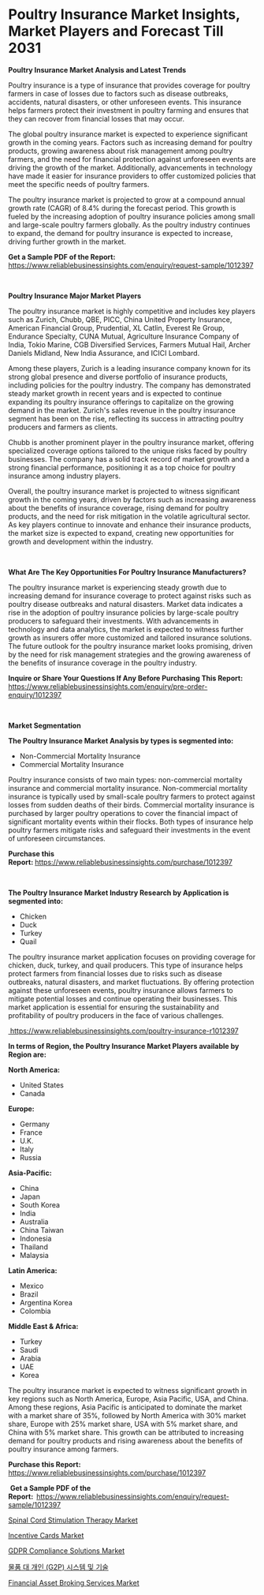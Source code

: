 <p><h1>Poultry Insurance Market Insights, Market Players and Forecast Till 2031</h1></p><p><strong>Poultry Insurance Market Analysis and Latest Trends</strong></p>
<p><p>Poultry insurance is a type of insurance that provides coverage for poultry farmers in case of losses due to factors such as disease outbreaks, accidents, natural disasters, or other unforeseen events. This insurance helps farmers protect their investment in poultry farming and ensures that they can recover from financial losses that may occur.</p><p>The global poultry insurance market is expected to experience significant growth in the coming years. Factors such as increasing demand for poultry products, growing awareness about risk management among poultry farmers, and the need for financial protection against unforeseen events are driving the growth of the market. Additionally, advancements in technology have made it easier for insurance providers to offer customized policies that meet the specific needs of poultry farmers.</p><p>The poultry insurance market is projected to grow at a compound annual growth rate (CAGR) of 8.4% during the forecast period. This growth is fueled by the increasing adoption of poultry insurance policies among small and large-scale poultry farmers globally. As the poultry industry continues to expand, the demand for poultry insurance is expected to increase, driving further growth in the market.</p></p>
<p><strong>Get a Sample PDF of the Report:&nbsp;</strong> <a href="https://www.reliablebusinessinsights.com/enquiry/request-sample/1012397">https://www.reliablebusinessinsights.com/enquiry/request-sample/1012397</a></p>
<p>&nbsp;</p>
<p><strong>Poultry Insurance Major Market Players</strong></p>
<p><p>The poultry insurance market is highly competitive and includes key players such as Zurich, Chubb, QBE, PICC, China United Property Insurance, American Financial Group, Prudential, XL Catlin, Everest Re Group, Endurance Specialty, CUNA Mutual, Agriculture Insurance Company of India, Tokio Marine, CGB Diversified Services, Farmers Mutual Hail, Archer Daniels Midland, New India Assurance, and ICICI Lombard. </p><p>Among these players, Zurich is a leading insurance company known for its strong global presence and diverse portfolio of insurance products, including policies for the poultry industry. The company has demonstrated steady market growth in recent years and is expected to continue expanding its poultry insurance offerings to capitalize on the growing demand in the market. Zurich's sales revenue in the poultry insurance segment has been on the rise, reflecting its success in attracting poultry producers and farmers as clients.</p><p>Chubb is another prominent player in the poultry insurance market, offering specialized coverage options tailored to the unique risks faced by poultry businesses. The company has a solid track record of market growth and a strong financial performance, positioning it as a top choice for poultry insurance among industry players.</p><p>Overall, the poultry insurance market is projected to witness significant growth in the coming years, driven by factors such as increasing awareness about the benefits of insurance coverage, rising demand for poultry products, and the need for risk mitigation in the volatile agricultural sector. As key players continue to innovate and enhance their insurance products, the market size is expected to expand, creating new opportunities for growth and development within the industry.</p></p>
<p>&nbsp;</p>
<p><strong>What Are The Key Opportunities For Poultry Insurance Manufacturers?</strong></p>
<p><p>The poultry insurance market is experiencing steady growth due to increasing demand for insurance coverage to protect against risks such as poultry disease outbreaks and natural disasters. Market data indicates a rise in the adoption of poultry insurance policies by large-scale poultry producers to safeguard their investments. With advancements in technology and data analytics, the market is expected to witness further growth as insurers offer more customized and tailored insurance solutions. The future outlook for the poultry insurance market looks promising, driven by the need for risk management strategies and the growing awareness of the benefits of insurance coverage in the poultry industry.</p></p>
<p><strong>Inquire or Share Your Questions If Any Before Purchasing This Report:</strong> <a href="https://www.reliablebusinessinsights.com/enquiry/pre-order-enquiry/1012397">https://www.reliablebusinessinsights.com/enquiry/pre-order-enquiry/1012397</a></p>
<p>&nbsp;</p>
<p><strong>Market Segmentation</strong></p>
<p><strong>The Poultry Insurance Market Analysis by types is segmented into:</strong></p>
<p><ul><li>Non-Commercial Mortality Insurance</li><li>Commercial Mortality Insurance</li></ul></p>
<p><p>Poultry insurance consists of two main types: non-commercial mortality insurance and commercial mortality insurance. Non-commercial mortality insurance is typically used by small-scale poultry farmers to protect against losses from sudden deaths of their birds. Commercial mortality insurance is purchased by larger poultry operations to cover the financial impact of significant mortality events within their flocks. Both types of insurance help poultry farmers mitigate risks and safeguard their investments in the event of unforeseen circumstances.</p></p>
<p><strong>Purchase this Report:&nbsp;</strong><a href="https://www.reliablebusinessinsights.com/purchase/1012397">https://www.reliablebusinessinsights.com/purchase/1012397</a></p>
<p>&nbsp;</p>
<p><strong>The Poultry Insurance Market Industry Research by Application is segmented into:</strong></p>
<p><ul><li>Chicken</li><li>Duck</li><li>Turkey</li><li>Quail</li></ul></p>
<p><p>The poultry insurance market application focuses on providing coverage for chicken, duck, turkey, and quail producers. This type of insurance helps protect farmers from financial losses due to risks such as disease outbreaks, natural disasters, and market fluctuations. By offering protection against these unforeseen events, poultry insurance allows farmers to mitigate potential losses and continue operating their businesses. This market application is essential for ensuring the sustainability and profitability of poultry producers in the face of various challenges.</p></p>
<p><a href="https://www.reliablebusinessinsights.com/poultry-insurance-r1012397">&nbsp;https://www.reliablebusinessinsights.com/poultry-insurance-r1012397</a></p>
<p><strong>In terms of Region, the Poultry Insurance Market Players available by Region are:</strong></p>
<p>
    <p> <strong> North America: </strong>
        <ul>
            <li>United States</li>
            <li>Canada</li>
        </ul>
        </p> 
    <p> <strong> Europe: </strong>
        <ul>
            <li>Germany</li>
            <li>France</li>
            <li>U.K.</li>
            <li>Italy</li>
            <li>Russia</li>
        </ul>
        </p> 
    <p> <strong> Asia-Pacific: </strong>
        <ul>
            <li>China</li>
            <li>Japan</li>
            <li>South Korea</li>
            <li>India</li>
            <li>Australia</li>
            <li>China Taiwan</li>
            <li>Indonesia</li>
            <li>Thailand</li>
            <li>Malaysia</li>
        </ul>
        </p> 
    <p> <strong> Latin America: </strong>
        <ul>
            <li>Mexico</li>
            <li>Brazil</li>
            <li>Argentina Korea</li>
            <li>Colombia</li>
        </ul>
        </p> 
    <p> <strong> Middle East & Africa: </strong>
        <ul>
            <li>Turkey</li>
            <li>Saudi</li>
            <li>Arabia</li>
            <li>UAE</li>
            <li>Korea</li>
        </ul>
    </p>
    </p>
<p><p>The poultry insurance market is expected to witness significant growth in key regions such as North America, Europe, Asia Pacific, USA, and China. Among these regions, Asia Pacific is anticipated to dominate the market with a market share of 35%, followed by North America with 30% market share, Europe with 25% market share, USA with 5% market share, and China with 5% market share. This growth can be attributed to increasing demand for poultry products and rising awareness about the benefits of poultry insurance among farmers.</p></p>
<p><strong>Purchase this Report: </strong><a href="https://www.reliablebusinessinsights.com/purchase/1012397">https://www.reliablebusinessinsights.com/purchase/1012397</a></p>
<p>&nbsp;<strong>Get a Sample PDF of the Report:&nbsp;&nbsp;</strong><a href="https://www.reliablebusinessinsights.com/enquiry/request-sample/1012397">https://www.reliablebusinessinsights.com/enquiry/request-sample/1012397</a></p>
<p><strong></strong></p>
<p><p><a href="https://github.com/kaiserrayhan25/Market-Research-Report-List-1/blob/main/spinal-cord-stimulation-therapy-market.md">Spinal Cord Stimulation Therapy Market</a></p><p><a href="https://github.com/maesanjaya8/Market-Research-Report-List-1/blob/main/incentive-cards-market.md">Incentive Cards Market</a></p><p><a href="https://github.com/sowravmitra0/Market-Research-Report-List-1/blob/main/gdpr-compliance-solutions-market.md">GDPR Compliance Solutions Market</a></p><p><a href="https://github.com/nigaleamar09/Market-Research-Report-List-2/blob/main/138321380703.md">물품 대 개인 (G2P) 시스템 및 기술</a></p><p><a href="https://github.com/AdrianaPaucek2023/Market-Research-Report-List-2/blob/main/financial-asset-broking-services-market.md">Financial Asset Broking Services Market</a></p></p>